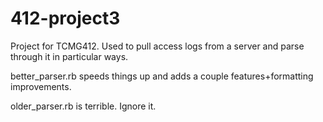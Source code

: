 # 412-project3
Project for TCMG412. Used to pull access logs from a server and parse through it in particular ways.

better_parser.rb speeds things up and adds a couple features+formatting improvements.

older_parser.rb is terrible. Ignore it.
